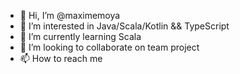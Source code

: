 - 👋 Hi, I’m @maximemoya
- 👀 I’m interested in Java/Scala/Kotlin && TypeScript
- 🌱 I’m currently learning Scala 
- 💞️ I’m looking to collaborate on team project
- 📫 How to reach me

<!---
maximemoya/maximemoya is a ✨ special ✨ repository because its `README.md` (this file) appears on your GitHub profile.
You can click the Preview link to take a look at your changes.
--->
